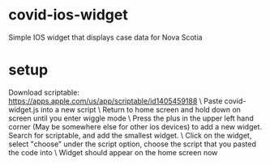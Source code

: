 # covid-ios-widget
Simple IOS widget that displays case data for Nova Scotia

# setup
Download scriptable: https://apps.apple.com/us/app/scriptable/id1405459188  \\
Paste covid-widget.js into a new script \\
Return to home screen and hold down on screen until you enter wiggle mode  \\
Press the plus in the upper left hand corner (May be somewhere else for other ios devices) to add a new widget. Search for scriptable, and add the smallest widget.  \\
Click on the widget, select "choose" under the script option, choose the script that you pasted the code into  \\
Widget should appear on the home screen now
